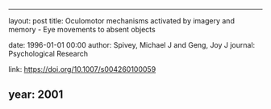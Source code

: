 ---
layout: post
title: Oculomotor mechanisms activated by imagery and memory - Eye movements to absent objects

date: 1996-01-01 00:00
author: Spivey, Michael J and Geng, Joy J
journal: Psychological Research

link: https://doi.org/10.1007/s004260100059

year: 2001
-----